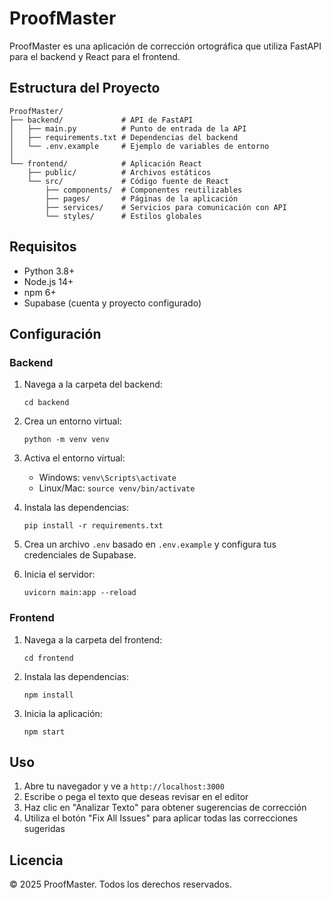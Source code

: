 # ProofMaster

ProofMaster es una aplicación de corrección ortográfica que utiliza FastAPI para el backend y React para el frontend.

## Estructura del Proyecto

```
ProofMaster/
├── backend/             # API de FastAPI
│   ├── main.py          # Punto de entrada de la API
│   ├── requirements.txt # Dependencias del backend
│   └── .env.example     # Ejemplo de variables de entorno
│
└── frontend/            # Aplicación React
    ├── public/          # Archivos estáticos
    └── src/             # Código fuente de React
        ├── components/  # Componentes reutilizables
        ├── pages/       # Páginas de la aplicación
        ├── services/    # Servicios para comunicación con API
        └── styles/      # Estilos globales
```

## Requisitos

- Python 3.8+
- Node.js 14+
- npm 6+
- Supabase (cuenta y proyecto configurado)

## Configuración

### Backend

1. Navega a la carpeta del backend:
   ```
   cd backend
   ```

2. Crea un entorno virtual:
   ```
   python -m venv venv
   ```

3. Activa el entorno virtual:
   - Windows: `venv\Scripts\activate`
   - Linux/Mac: `source venv/bin/activate`

4. Instala las dependencias:
   ```
   pip install -r requirements.txt
   ```

5. Crea un archivo `.env` basado en `.env.example` y configura tus credenciales de Supabase.

6. Inicia el servidor:
   ```
   uvicorn main:app --reload
   ```

### Frontend

1. Navega a la carpeta del frontend:
   ```
   cd frontend
   ```

2. Instala las dependencias:
   ```
   npm install
   ```

3. Inicia la aplicación:
   ```
   npm start
   ```

## Uso

1. Abre tu navegador y ve a `http://localhost:3000`
2. Escribe o pega el texto que deseas revisar en el editor
3. Haz clic en "Analizar Texto" para obtener sugerencias de corrección
4. Utiliza el botón "Fix All Issues" para aplicar todas las correcciones sugeridas

## Licencia

© 2025 ProofMaster. Todos los derechos reservados.
